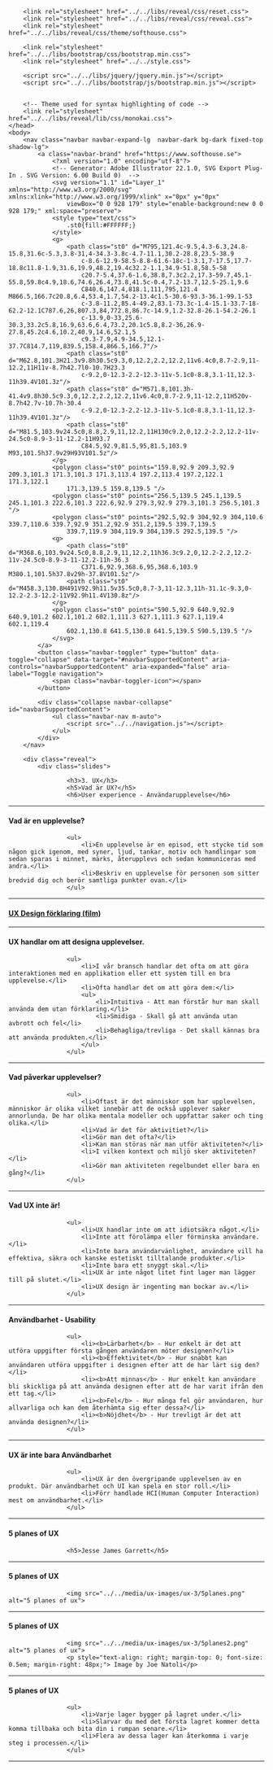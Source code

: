 <!doctype html>
<html>
	<head>
		<title>3.UX - User Experience</title>
		<meta charset="utf-8">
		<meta name="robots" content="noindex, nofollow">
		<meta name="viewport" content="width=device-width, initial-scale=1.0, maximum-scale=1.0, user-scalable=no">

		<link rel="stylesheet" href="../../libs/reveal/css/reset.css">
		<link rel="stylesheet" href="../../libs/reveal/css/reveal.css">
		<link rel="stylesheet" href="../../libs/reveal/css/theme/softhouse.css">

		<link rel="stylesheet" href="../../libs/bootstrap/css/bootstrap.min.css">
		<link rel="stylesheet" href="../../style.css">

		<script src="../../libs/jquery/jquery.min.js"></script>
		<script src="../../libs/bootstrap/js/bootstrap.min.js"></script>


		<!-- Theme used for syntax highlighting of code -->
		<link rel="stylesheet" href="../../libs/reveal/lib/css/monokai.css">
	</head>
	<body>
		<nav class="navbar navbar-expand-lg  navbar-dark bg-dark fixed-top shadow-lg">
			<a class="navbar-brand" href="https://www.softhouse.se">
				<?xml version="1.0" encoding="utf-8"?>
				<!-- Generator: Adobe Illustrator 22.1.0, SVG Export Plug-In . SVG Version: 6.00 Build 0)  -->
				<svg version="1.1" id="Layer_1" xmlns="http://www.w3.org/2000/svg" xmlns:xlink="http://www.w3.org/1999/xlink" x="0px" y="0px"
					viewBox="0 0 928 179" style="enable-background:new 0 0 928 179;" xml:space="preserve">
				<style type="text/css">
					.st0{fill:#FFFFFF;}
				</style>
				<g>
					<path class="st0" d="M795,121.4c-9.5,4.3-6.3,24.8-15.8,31.6c-5.3,3.8-31,4-34.3-3.8c-4.7-11.1,30.2-28.8,23.5-38.9
						c-8.6-12.9-58.5-8.8-61.6-18c-1-3.1,7-17.5,17.7-18.8c11.8-1.9,31.6,19.9,48.2,19.4c32.2-1.1,34.9-51.8,58.5-58
						c20.7-5.4,37.6-1.6,38.8,7.3c2.2,17.3-59.7,45.1-55.8,59.8c4.9,18.6,74.6,26.4,73.8,41.5c-0.4,7.2-13.7,12.5-25.1,9.6
						C840.6,147.4,818.1,111,795,121.4 M866.5,166.7c20.8,6.4,53.4,1.7,54.2-13.4c1.5-30.6-93.3-36.1-99.1-53
						c-3.8-11.2,85.4-49.2,83.1-73.3c-1.4-15.1-33.7-18-62.2-12.1C787.6,26,807.3,84,772.8,86.7c-14.9,1.2-32.8-26.1-54.2-26.1
						c-13.9,0-33,25.6-30.3,33.2c5.8,16.9,63.6,6.4,73.2,20.1c5.8,8.2-36,26.9-27.8,45.2c4.6,10.2,40.9,14.6,52.1,5
						c9.3-7.9,4.9-34.5,12.1-37.7C814.7,119,839.5,158.4,866.5,166.7"/>
					<path class="st0" d="M62.8,101.3H21.3v9.8h30.5c9.3,0,12.2,2.2,12.2,11v6.4c0,8.7-2.9,11-12.2,11H11v-8.7h42.7l0-10.7H23.3
						c-9.2,0-12.3-2.2-12.3-11v-5.1c0-8.8,3.1-11,12.3-11h39.4V101.3z"/>
					<path class="st0" d="M571.8,101.3h-41.4v9.8h30.5c9.3,0,12.2,2.2,12.2,11v6.4c0,8.7-2.9,11-12.2,11H520v-8.7h42.7v-10.7h-30.4
						c-9.2,0-12.3-2.2-12.3-11v-5.1c0-8.8,3.1-11,12.3-11h39.4V101.3z"/>
					<path class="st0" d="M81.5,103.9v24.5c0,8.8,2.9,11,12.2,11H130c9.2,0,12.2-2.2,12.2-11v-24.5c0-8.9-3-11-12.2-11H93.7
						C84.5,92.9,81.5,95,81.5,103.9 M93,101.5h37.9v29H93V101.5z"/>
				</g>
				<polygon class="st0" points="159.8,92.9 209.3,92.9 209.3,101.3 171.3,101.3 171.3,113.4 197.2,113.4 197.2,122.1 171.3,122.1
					171.3,139.5 159.8,139.5 "/>
				<polygon class="st0" points="256.5,139.5 245.1,139.5 245.1,101.3 222.6,101.3 222.6,92.9 279.3,92.9 279.3,101.3 256.5,101.3 "/>
				<polygon class="st0" points="292.5,92.9 304,92.9 304,110.6 339.7,110.6 339.7,92.9 351.2,92.9 351.2,139.5 339.7,139.5
					339.7,119.9 304,119.9 304,139.5 292.5,139.5 "/>
				<g>
					<path class="st0" d="M368.6,103.9v24.5c0,8.8,2.9,11,12.2,11h36.3c9.2,0,12.2-2.2,12.2-11v-24.5c0-8.9-3-11-12.2-11h-36.3
						C371.6,92.9,368.6,95,368.6,103.9 M380.1,101.5h37.8v29h-37.8V101.5z"/>
					<path class="st0" d="M458.3,130.8H491V92.9h11.5v35.5c0,8.7-3,11-12.3,11h-31.1c-9.3,0-12.2-2.3-12.2-11V92.9h11.4V130.8z"/>
				</g>
				<polygon class="st0" points="590.5,92.9 640.9,92.9 640.9,101.2 602.1,101.2 602.1,111.3 627.1,111.3 627.1,119.4 602.1,119.4
					602.1,130.8 641.5,130.8 641.5,139.5 590.5,139.5 "/>
				</svg>
			</a>
			<button class="navbar-toggler" type="button" data-toggle="collapse" data-target="#navbarSupportedContent" aria-controls="navbarSupportedContent" aria-expanded="false" aria-label="Toggle navigation">
				<span class="navbar-toggler-icon"></span>
			</button>

			<div class="collapse navbar-collapse" id="navbarSupportedContent">
				<ul class="navbar-nav m-auto">
					<script src="../../navigation.js"></script>
				</ul>
			</div>
		</nav>

		<div class="reveal">
			<div class="slides">

					<h3>3. UX</h3>
					<h5>Vad är UX?</h5>
					<h6>User experience - Användarupplevelse</h6>

---


#### Vad är en upplevelse?</h4>
					<ul>
						<li>En upplevelse är en episod, ett stycke tid som någon gick igenom, med syner, ljud, tankar, motiv och handlingar som sedan sparas i minnet, märks, återupplevs och sedan kommuniceras med andra.</li>
						<li>Beskriv en upplevelse för personen som sitter bredvid dig och berör samtliga punkter ovan.</li>
					</ul>

---


#### <a href="https://www.interaction-design.org/literature/topics/ux-design">UX Design förklaring (film)</a></h4>

---


#### UX handlar om att designa upplevelser.</h4>
					<ul>
						<li>I vår bransch handlar det ofta om att göra interaktionen med en applikation eller ett system till en bra upplevelse.</li>
						<li>Ofta handlar det om att göra dem:</li>
						<ul>
							<li>Intuitiva - Att man förstår hur man skall använda dem utan förklaring.</li>
							<li>Smidiga - Skall gå att använda utan avbrott och fel</li>
							<li>Behagliga/trevliga - Det skall kännas bra att använda produkten.</li>
						</ul>
					</ul>

---


#### Vad påverkar upplevelser?</h4>
					<ul>
						<li>Oftast är det människor som har upplevelsen, människor är olika vilket innebär att de också upplever saker annorlunda. De har olika mentala modeller och uppfattar saker och ting olika.</li>
						<li>Vad är det för aktivitiet?</li>
						<li>Gör man det ofta?</li>
						<li>Kan man störas när man utför aktiviteten?</li>
						<li>I vilken kontext och miljö sker aktiviteten?</li>
						<li>Gör man aktiviteten regelbundet eller bara en gång?</li>
					</ul>

---


#### Vad UX inte är!</h4>
					<ul>
						<li>UX handlar inte om att idiotsäkra något.</li>
						<li>Inte att förolämpa eller förminska användare.</li>
						<li>Inte bara användarvänlighet, användare vill ha effektiva, säkra och kanske estetiskt tilltalande produkter.</li>
						<li>Inte bara ett snyggt skal.</li>
						<li>UX är inte något litet fint lager man lägger till på slutet.</li>
						<li>UX design är ingenting man bockar av.</li>
					</ul>

---


#### Användbarhet - Usability</h4>
					<ul>
						<li><b>Lärbarhet</b> - Hur enkelt är det att utföra uppgifter första gången användaren möter designen?</li>
						<li><b>Effektivitet</b> - Hur snabbt kan användaren utföra uppgifter i designen efter att de har lärt sig den?</li>
						<li><b>Att minnas</b> - Hur enkelt kan användare bli skickliga på att använda designen efter att de har varit ifrån den ett tag.</li>
						<li><b>Fel</b> - Hur många fel gör användaren, hur allvarliga och kan dem återhämta sig efter dessa?</li>
						<li><b>Nöjdhet</b> - Hur trevligt är det att använda designen?</li>
					</ul>

---


#### UX är inte bara Användbarhet</h4>
					<ul>
						<li>UX är den övergripande upplevelsen av en produkt. Där användbarhet och UI kan spela en stor roll.</li>
						<li>Förr handlade HCI(Human Computer Interaction) mest om användbarhet.</li>
					</ul>

---


#### 5 planes of UX</h4>
					<h5>Jesse James Garrett</h5>

---


#### 5 planes of UX</h4>
					<img src="../../media/ux-images/ux-3/5planes.png" alt="5 planes of ux">

---


#### 5 planes of UX</h4>
					<img src="../../media/ux-images/ux-3/5planes2.png" alt="5 planes of ux">
					<p style="text-align: right; margin-top: 0; font-size: 0.5em; margin-right: 48px;"> Image by Joe Natoli</p>

---


#### 5 planes of UX</h4>
					<ul>
						<li>Varje lager bygger på lagret under.</li>
						<li>Slarvar du med det första lagret kommer detta komma tillbaka och bita din i rumpan senare.</li>
						<li>Flera av dessa lager kan återkomma i varje steg i processen.</li>
					</ul>

---

